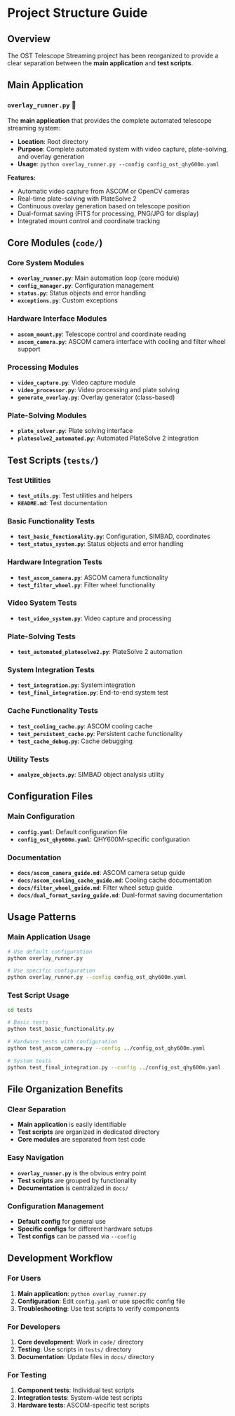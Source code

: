 # Project Structure Guide

## Overview

The OST Telescope Streaming project has been reorganized to provide a clear separation between the **main application** and **test scripts**.

## Main Application

### `overlay_runner.py` 🚀
The **main application** that provides the complete automated telescope streaming system:

- **Location**: Root directory
- **Purpose**: Complete automated system with video capture, plate-solving, and overlay generation
- **Usage**: `python overlay_runner.py --config config_ost_qhy600m.yaml`

**Features:**
- Automatic video capture from ASCOM or OpenCV cameras
- Real-time plate-solving with PlateSolve 2
- Continuous overlay generation based on telescope position
- Dual-format saving (FITS for processing, PNG/JPG for display)
- Integrated mount control and coordinate tracking

## Core Modules (`code/`)

### Core System Modules
- **`overlay_runner.py`**: Main automation loop (core module)
- **`config_manager.py`**: Configuration management
- **`status.py`**: Status objects and error handling
- **`exceptions.py`**: Custom exceptions

### Hardware Interface Modules
- **`ascom_mount.py`**: Telescope control and coordinate reading
- **`ascom_camera.py`**: ASCOM camera interface with cooling and filter wheel support

### Processing Modules
- **`video_capture.py`**: Video capture module
- **`video_processor.py`**: Video processing and plate solving
- **`generate_overlay.py`**: Overlay generator (class-based)

### Plate-Solving Modules
- **`plate_solver.py`**: Plate solving interface
- **`platesolve2_automated.py`**: Automated PlateSolve 2 integration

## Test Scripts (`tests/`)

### Test Utilities
- **`test_utils.py`**: Test utilities and helpers
- **`README.md`**: Test documentation

### Basic Functionality Tests
- **`test_basic_functionality.py`**: Configuration, SIMBAD, coordinates
- **`test_status_system.py`**: Status objects and error handling

### Hardware Integration Tests
- **`test_ascom_camera.py`**: ASCOM camera functionality
- **`test_filter_wheel.py`**: Filter wheel functionality

### Video System Tests
- **`test_video_system.py`**: Video capture and processing

### Plate-Solving Tests
- **`test_automated_platesolve2.py`**: PlateSolve 2 automation

### System Integration Tests
- **`test_integration.py`**: System integration
- **`test_final_integration.py`**: End-to-end system test

### Cache Functionality Tests
- **`test_cooling_cache.py`**: ASCOM cooling cache
- **`test_persistent_cache.py`**: Persistent cache functionality
- **`test_cache_debug.py`**: Cache debugging

### Utility Tests
- **`analyze_objects.py`**: SIMBAD object analysis utility

## Configuration Files

### Main Configuration
- **`config.yaml`**: Default configuration file
- **`config_ost_qhy600m.yaml`**: QHY600M-specific configuration

### Documentation
- **`docs/ascom_camera_guide.md`**: ASCOM camera setup guide
- **`docs/ascom_cooling_cache_guide.md`**: Cooling cache documentation
- **`docs/filter_wheel_guide.md`**: Filter wheel setup guide
- **`docs/dual_format_saving_guide.md`**: Dual-format saving documentation

## Usage Patterns

### Main Application Usage
```bash
# Use default configuration
python overlay_runner.py

# Use specific configuration
python overlay_runner.py --config config_ost_qhy600m.yaml
```

### Test Script Usage
```bash
cd tests

# Basic tests
python test_basic_functionality.py

# Hardware tests with configuration
python test_ascom_camera.py --config ../config_ost_qhy600m.yaml

# System tests
python test_final_integration.py --config ../config_ost_qhy600m.yaml
```

## File Organization Benefits

### Clear Separation
- **Main application** is easily identifiable
- **Test scripts** are organized in dedicated directory
- **Core modules** are separated from test code

### Easy Navigation
- **`overlay_runner.py`** is the obvious entry point
- **Test scripts** are grouped by functionality
- **Documentation** is centralized in `docs/`

### Configuration Management
- **Default config** for general use
- **Specific configs** for different hardware setups
- **Test configs** can be passed via `--config`

## Development Workflow

### For Users
1. **Main application**: `python overlay_runner.py`
2. **Configuration**: Edit `config.yaml` or use specific config file
3. **Troubleshooting**: Use test scripts to verify components

### For Developers
1. **Core development**: Work in `code/` directory
2. **Testing**: Use scripts in `tests/` directory
3. **Documentation**: Update files in `docs/` directory

### For Testing
1. **Component tests**: Individual test scripts
2. **Integration tests**: System-wide test scripts
3. **Hardware tests**: ASCOM-specific test scripts
